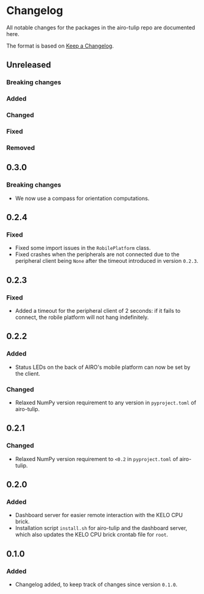 # Changelog

All notable changes for the packages in the airo-tulip repo are documented here.

The format is based on [Keep a Changelog](https://keepachangelog.com/en/1.0.0/).

## Unreleased

### Breaking changes

### Added

### Changed

### Fixed

### Removed

## 0.3.0

### Breaking changes
- We now use a compass for orientation computations.

## 0.2.4

### Fixed
- Fixed some import issues in the `RobilePlatform` class.
- Fixed crashes when the peripherals are not connected due to the peripheral client being `None` after the timeout introduced in version `0.2.3`.

## 0.2.3

### Fixed
- Added a timeout for the peripheral client of 2 seconds: if it fails to connect, the robile platform will not hang indefinitely.

## 0.2.2

### Added
- Status LEDs on the back of AIRO's mobile platform can now be set by the client.

### Changed
- Relaxed NumPy version requirement to any version in `pyproject.toml` of airo-tulip.

## 0.2.1

### Changed
- Relaxed NumPy version requirement to `<0.2` in `pyproject.toml` of airo-tulip.

## 0.2.0

### Added
- Dashboard server for easier remote interaction with the KELO CPU brick.
- Installation script `install.sh` for airo-tulip and the dashboard server, which also updates the KELO CPU brick crontab file for `root`.

## 0.1.0

### Added
- Changelog added, to keep track of changes since version `0.1.0`.
